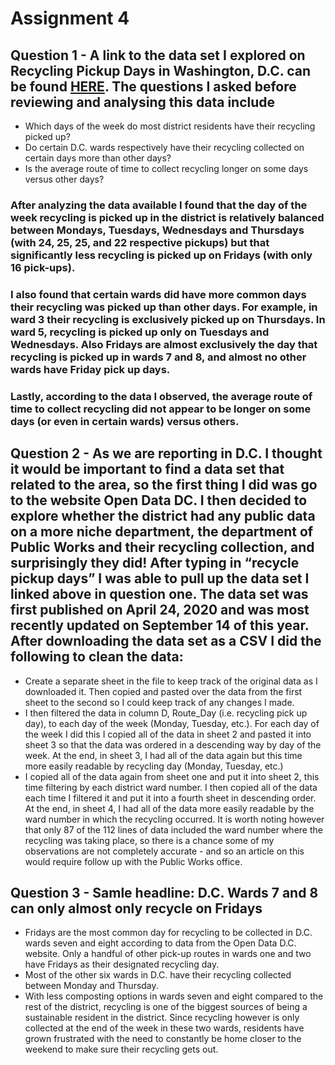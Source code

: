 # Assignment 4
## Question 1 - A link to the data set I explored on Recycling Pickup Days in Washington, D.C. can be found [HERE](https://arcg.is/0zS80S0). The questions I asked before reviewing and analysing this data include
* Which days of the week do most district residents have their recycling picked up? 
* Do certain D.C. wards respectively have their recycling collected on certain days more than other days? 
* Is the average route of time to collect recycling longer on some days versus other days?
### After analyzing the data available I found that the day of the week recycling is picked up in the district is relatively balanced between Mondays, Tuesdays, Wednesdays and Thursdays (with 24, 25, 25, and 22 respective pickups) but that significantly less recycling is picked up on Fridays (with only 16 pick-ups).
###  I also found that certain wards did have more common days their recycling was picked up than other days. For example, in ward 3 their recycling is exclusively picked up on Thursdays. In ward 5, recycling is picked up only on Tuesdays and Wednesdays. Also Fridays are almost exclusively the day that recycling is picked up in wards 7 and 8, and almost no other wards have Friday pick up days.
### Lastly, according to the data I observed, the average route of time to collect recycling did not appear to be longer on some days (or even in certain wards) versus others.
## Question 2 -  As we are reporting in D.C. I thought it would be important to find a data set that related to the area, so the first thing I did was go to the website Open Data DC. I then decided to explore whether the district had any public data on a more niche department, the department of Public Works and their recycling collection, and surprisingly they did! After typing in “recycle pickup days” I was able to pull up the data set I linked above in question one. The data set was first published on April 24, 2020 and was most recently updated on September 14 of this year. After downloading the data set as a CSV I did the following to clean the data:
* Create a separate sheet in the file to keep track of the original data as I downloaded it. Then copied and pasted over the data from the first sheet to the second so I could keep track of any changes I made.
* I then filtered the data in column D, Route_Day (i.e. recycling pick up day), to each day of the week (Monday, Tuesday, etc.). For each day of the week I did this I copied all of the data in sheet 2 and pasted it into sheet 3 so that the data was ordered in a descending way by day of the week. At the end, in sheet 3, I had all of the data again but this time more easily readable by recycling day (Monday, Tuesday, etc.)
* I copied all of the data again from sheet one and put it into sheet 2, this time filtering by each district ward number. I then copied all of the data each time I filtered it and put it into a fourth sheet in descending order. At the end, in sheet 4, I had all of the data more easily readable by the ward number in which the recycling occurred. It is worth noting however that only 87 of the 112 lines of data included the ward number where the recycling was taking place, so there is a chance some of my observations are not completely accurate - and so an article on this would require follow up with the Public Works office.
## Question 3 - Samle headline: D.C. Wards 7 and 8 can only almost only recycle on Fridays
* Fridays are the most common day for recycling to be collected in D.C. wards seven and eight according to data from the Open Data D.C. website. Only a handful of other pick-up routes in wards one and two have Fridays as their designated recycling day. 
* Most of the other six wards in D.C. have their recycling collected between Monday and Thursday.
* With less composting options in wards seven and eight compared to the rest of the district, recycling is one of the biggest sources of being a sustainable resident in the district. Since recycling however is only collected at the end of the week in these two wards, residents have grown frustrated with the need to constantly be home closer to the weekend to make sure their recycling gets out.
